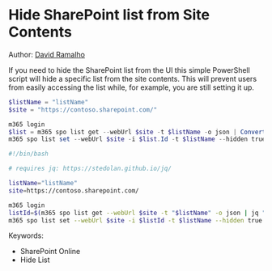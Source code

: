# Hide SharePoint list from Site Contents

Author: [David Ramalho](https://sharepoint-tricks.com/hide-sharepoint-list-from-site-contents/)

If you need to hide the SharePoint list from the UI this simple PowerShell script will hide a specific list from the site contents. This will prevent users from easily accessing the list while, for example, you are still setting it up.

```powershell tab="PowerShell Core"
$listName = "listName"
$site = "https://contoso.sharepoint.com/"

m365 login
$list = m365 spo list get --webUrl $site -t $listName -o json | ConvertFrom-Json
m365 spo list set --webUrl $site -i $list.Id -t $listName --hidden true
```

```bash tab="Bash"
#!/bin/bash

# requires jq: https://stedolan.github.io/jq/

listName="listName"
site=https://contoso.sharepoint.com/

m365 login
listId=$(m365 spo list get --webUrl $site -t "$listName" -o json | jq ".Id")
m365 spo list set --webUrl $site -i $listId -t $listName --hidden true
```

Keywords:

- SharePoint Online
- Hide List
